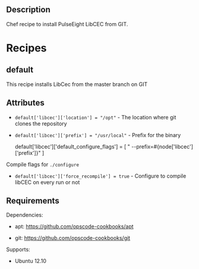 Description
-----------
Chef recipe to install PulseEight LibCEC from GIT.

Recipes
=======
default
-------
This recipe installs LibCec from the master branch on GIT

Attributes
----------

* ```default['libcec']['location'] = "/opt"``` - The location where git clones the repository
* ```default['libcec']['prefix'] = "/usr/local"``` - Prefix for the binary

    default['libcec']['default_configure_flags'] = [
       " --prefix=#{node['libcec']['prefix']}"
    ]

Compile flags for ```./configure```

* ```default['libcec']['force_recompile'] = true``` - Configure to compile libCEC on every run or not

Requirements
------------

Dependencies: 

* apt: https://github.com/opscode-cookbooks/apt

* git: https://github.com/opscode-cookbooks/git

Supports:

* Ubuntu 12.10